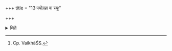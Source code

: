 +++
title = "13 पयोग्रहा वा स्युः"

+++

<details><summary>थिते</summary>

13. (Instead of the Surā-scoop) optionally there may be milk-scoops.[^1]  

[^1]: Cp. VaikhāŚS. 
</details>
